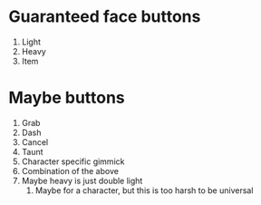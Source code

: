 # Guaranteed face buttons
1. Light
2. Heavy
3. Item

# Maybe buttons
1. Grab
2. Dash
3. Cancel
4. Taunt
5. Character specific gimmick
6. Combination of the above
7. Maybe heavy is just double light
	1. Maybe for a character, but this is too harsh to be universal

